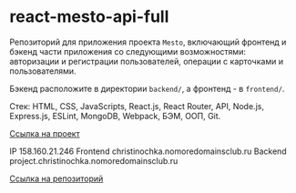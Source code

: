 # react-mesto-api-full

Репозиторий для приложения проекта `Mesto`, включающий фронтенд и бэкенд части приложения со следующими возможностями: авторизации и регистрации пользователей, операции с карточками и пользователями.

Бэкенд расположите в директории `backend/`, а фронтенд - в `frontend/`.

Стек: HTML, CSS, JavaScripts, React.js, React Router, API, Node.js, Express.js, ESLint, MongoDB, Webpack, БЭМ, ООП, Git.

[Ссылка на проект](https://christinochka.nomoredomainsclub.ru)

IP 158.160.21.246
Frontend christinochka.nomoredomainsclub.ru
Backend project.christinochka.nomoredomainsclub.ru

[Ссылка на репозиторий](https://github.com/ChristinaSoskova/react-mesto-api-full/tree/main/backend)
